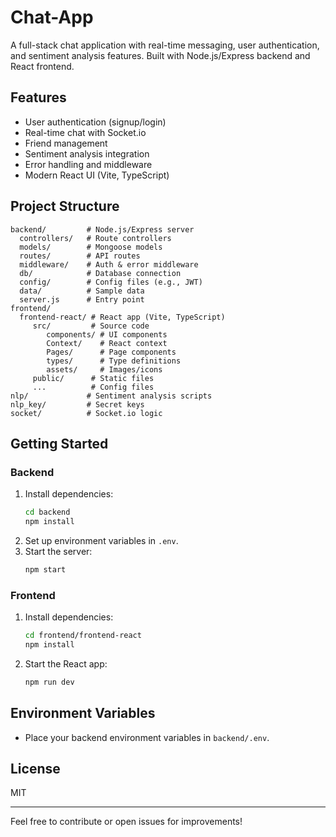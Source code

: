 # Chat-App

A full-stack chat application with real-time messaging, user authentication, and sentiment analysis features. Built with Node.js/Express backend and React frontend.

## Features
- User authentication (signup/login)
- Real-time chat with Socket.io
- Friend management
- Sentiment analysis integration
- Error handling and middleware
- Modern React UI (Vite, TypeScript)

## Project Structure
```
backend/         # Node.js/Express server
  controllers/   # Route controllers
  models/        # Mongoose models
  routes/        # API routes
  middleware/    # Auth & error middleware
  db/            # Database connection
  config/        # Config files (e.g., JWT)
  data/          # Sample data
  server.js      # Entry point
frontend/
  frontend-react/ # React app (Vite, TypeScript)
	 src/         # Source code
		components/ # UI components
		Context/    # React context
		Pages/      # Page components
		types/      # Type definitions
		assets/     # Images/icons
	 public/      # Static files
	 ...          # Config files
nlp/             # Sentiment analysis scripts
nlp_key/         # Secret keys
socket/          # Socket.io logic
```

## Getting Started

### Backend
1. Install dependencies:
	```bash
	cd backend
	npm install
	```
2. Set up environment variables in `.env`.
3. Start the server:
	```bash
	npm start
	```

### Frontend
1. Install dependencies:
	```bash
	cd frontend/frontend-react
	npm install
	```
2. Start the React app:
	```bash
	npm run dev
	```

## Environment Variables
- Place your backend environment variables in `backend/.env`.

## License
MIT

---
Feel free to contribute or open issues for improvements!